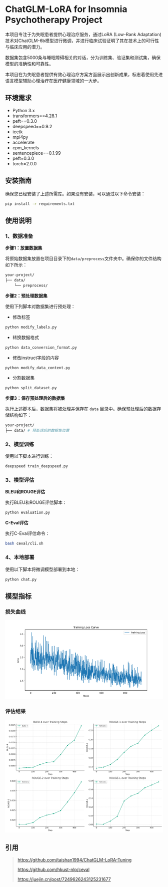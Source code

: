 # ChatGLM-LoRA for Insomnia Psychotherapy Project

本项目专注于为失眠患者提供心理治疗服务，通过LoRA (Low-Rank Adaptation) 技术对ChatGLM-6b模型进行微调，并进行临床试验证明了其在技术上的可行性与临床应用的潜力。

数据集包含5000条与睡眠障碍相关的对话，分为训练集、验证集和测试集，确保模型的准确性和可靠性。

本项目在为失眠患者提供有效心理治疗方案方面展示出创新成果，标志着使用先进语言模型辅助心理治疗在医疗健康领域的一大步。

## 环境需求

- Python 3.x
- transformers==4.28.1
- peft==0.3.0
- deepspeed==0.9.2
- icetk
- mpi4py
- accelerate
- cpm_kernels
- sentencepiece==0.1.99
- peft=0.3.0
- torch=2.0.0 

## 安装指南

确保您已经安装了上述所需库。如果没有安装，可以通过以下命令安装：

```bash
pip install -r requirements.txt
```

## 使用说明

### 1、数据准备

**步骤1：放置数据集**

将原始数据集放置在项目目录下的`data/preprocess`文件夹中。确保你的文件结构如下所示：

```bash
your-project/
├── data/
    └── preprocess/
```

**步骤2：预处理数据集**

使用下列脚本对数据集进行预处理：

- 修改标签

```python
python modify_labels.py
```

- 转换数据格式

```python
python data_conversion_format.py
```

- 修改instruct字段的内容

```python
python modify_data_content.py
```

- 分割数据集

```python
python split_dataset.py
```

**步骤3：保存预处理后的数据集**

执行上述脚本后，数据集将被处理并保存在 `data` 目录中。确保预处理后的数据存储结构如下：

```bash
your-project/
├── data/ # 预处理后的数据集位置
```

### 2、模型训练

使用以下脚本进行训练：

```python
deepspeed train_deepspeed.py
```

### 3、模型评估

**BLEU和ROUGE评估**

执行BLEU和ROUGE评估脚本：

```python
python evaluation.py
```

**C-Eval评估**

执行C-Eval评估命令：

```bash
bash ceval/cli.sh
```

### 4、本地部署

使用以下脚本将微调模型部署到本地：

```python
python chat.py
```

## 模型指标

### 损失曲线

![损失曲线](./loss_curve.png)

### 评估结果

![评估结果](./evaluation_result.png)

## 引用
> https://github.com/taishan1994/ChatGLM-LoRA-Tuning
> 
> https://github.com/hkust-nlp/ceval
> 
> https://juejin.cn/post/7249626243125231677
